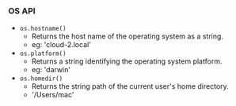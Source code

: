 ### OS API

* `os.hostname()`
  * Returns the host name of the operating system as a string.
  * eg: 'cloud-2.local'
* `os.platform()`
  * Returns a string identifying the operating system platform.
  * eg: 'darwin'
* `os.homedir()`
  * Returns the string path of the current user's home directory.
  * '/Users/mac'